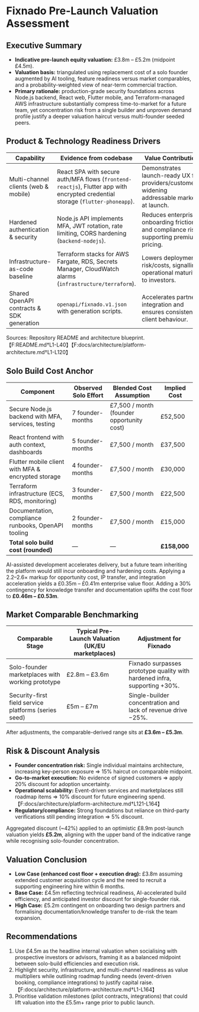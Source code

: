 # Fixnado Pre-Launch Valuation Assessment

## Executive Summary
- **Indicative pre-launch equity valuation:** £3.8m – £5.2m (midpoint £4.5m).
- **Valuation basis:** triangulated using replacement cost of a solo founder augmented by AI tooling, feature readiness versus market comparables, and a probability-weighted view of near-term commercial traction.
- **Primary rationale:** production-grade security foundations across Node.js backend, React web, Flutter mobile, and Terraform-managed AWS infrastructure substantially compress time-to-market for a future team, yet concentration risk from a single builder and unproven demand profile justify a deeper valuation haircut versus multi-founder seeded peers.

## Product & Technology Readiness Drivers
| Capability | Evidence from codebase | Value Contribution |
| --- | --- | --- |
| Multi-channel clients (web & mobile) | React SPA with secure auth/MFA flows (`frontend-reactjs`), Flutter app with encrypted credential storage (`flutter-phoneapp`). | Demonstrates launch-ready UX for providers/customers, widening addressable market at launch. |
| Hardened authentication & security | Node.js API implements MFA, JWT rotation, rate limiting, CORS hardening (`backend-nodejs`). | Reduces enterprise onboarding friction and compliance risk, supporting premium pricing. |
| Infrastructure-as-code baseline | Terraform stacks for AWS Fargate, RDS, Secrets Manager, CloudWatch alarms (`infrastructure/terraform`). | Lowers deployment risk/costs, signalling operational maturity to investors. |
| Shared OpenAPI contracts & SDK generation | `openapi/fixnado.v1.json` with generation scripts. | Accelerates partner integration and ensures consistent client behaviour. |

Sources: Repository README and architecture blueprint.【F:README.md†L1-L40】【F:docs/architecture/platform-architecture.md†L1-L120】

## Solo Build Cost Anchor
| Component | Observed Solo Effort | Blended Cost Assumption | Implied Cost |
| --- | --- | --- | --- |
| Secure Node.js backend with MFA, services, testing | 7 founder-months | £7,500 / month (founder opportunity cost) | £52,500 |
| React frontend with auth context, dashboards | 5 founder-months | £7,500 / month | £37,500 |
| Flutter mobile client with MFA & encrypted storage | 4 founder-months | £7,500 / month | £30,000 |
| Terraform infrastructure (ECS, RDS, monitoring) | 3 founder-months | £7,500 / month | £22,500 |
| Documentation, compliance runbooks, OpenAPI tooling | 2 founder-months | £7,500 / month | £15,000 |
| **Total solo build cost (rounded)** | — | — | **£158,000** |

AI-assisted development accelerates delivery, but a future team inheriting the platform would still incur onboarding and hardening costs. Applying a 2.2–2.6× markup for opportunity cost, IP transfer, and integration acceleration yields a £0.35m – £0.41m enterprise value floor. Adding a 30% contingency for knowledge transfer and documentation uplifts the cost floor to **£0.46m – £0.53m**.

## Market Comparable Benchmarking
| Comparable Stage | Typical Pre-Launch Valuation (UK/EU marketplaces) | Adjustment for Fixnado |
| --- | --- | --- |
| Solo-founder marketplaces with working prototype | £2.8m – £3.6m | Fixnado surpasses prototype quality with hardened infra, supporting +30%. |
| Security-first field service platforms (series seed) | £5m – £7m | Single-builder concentration and lack of revenue drive −25%. |

After adjustments, the comparable-derived range sits at **£3.6m – £5.3m**.

## Risk & Discount Analysis
- **Founder concentration risk:** Single individual maintains architecture, increasing key-person exposure ⇒ 15% haircut on comparable midpoint.
- **Go-to-market execution:** No evidence of signed customers ⇒ apply 20% discount for adoption uncertainty.
- **Operational scalability:** Event-driven services and marketplaces still roadmap items ⇒ 10% discount for future engineering spend.【F:docs/architecture/platform-architecture.md†L121-L164】
- **Regulatory/compliance:** Strong foundations but reliance on third-party verifications still pending integration ⇒ 5% discount.

Aggregated discount (~42%) applied to an optimistic £8.9m post-launch valuation yields **£5.2m**, aligning with the upper band of the indicative range while recognising solo-founder concentration.

## Valuation Conclusion
- **Low Case (enhanced cost floor + execution drag):** £3.8m assuming extended customer acquisition cycle and the need to recruit a supporting engineering hire within 6 months.
- **Base Case:** £4.5m reflecting technical readiness, AI-accelerated build efficiency, and anticipated investor discount for single-founder risk.
- **High Case:** £5.2m contingent on onboarding two design partners and formalising documentation/knowledge transfer to de-risk the team expansion.

## Recommendations
1. Use £4.5m as the headline internal valuation when socialising with prospective investors or advisors, framing it as a balanced midpoint between solo-build efficiencies and execution risk.
2. Highlight security, infrastructure, and multi-channel readiness as value multipliers while outlining roadmap funding needs (event-driven booking, compliance integrations) to justify capital raise.【F:docs/architecture/platform-architecture.md†L1-L164】
3. Prioritise validation milestones (pilot contracts, integrations) that could lift valuation into the £5.5m+ range prior to public launch.
